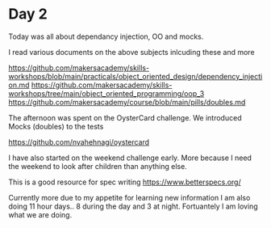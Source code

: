 # Day 2

Today was all about dependancy injection, OO and mocks.

I read various documents on the above subjects inlcuding these and more

https://github.com/makersacademy/skills-workshops/blob/main/practicals/object_oriented_design/dependency_injection.md
https://github.com/makersacademy/skills-workshops/tree/main/object_oriented_programming/oop_3
https://github.com/makersacademy/course/blob/main/pills/doubles.md

The afternoon was spent on the OysterCard challenge. We introduced Mocks (doubles) to the tests

https://github.com/nyahehnagi/oystercard

I have also started on the weekend challenge early. More because I need the weekend to look after children than anything else.

This is a good resource for spec writing
https://www.betterspecs.org/


Currently more due to my appetite for learning new information I am also doing 11 hour days.. 8 during the day and 3 at night. Fortuantely I am loving what we are doing.
